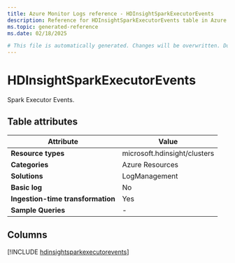 ```yaml
---
title: Azure Monitor Logs reference - HDInsightSparkExecutorEvents
description: Reference for HDInsightSparkExecutorEvents table in Azure Monitor Logs.
ms.topic: generated-reference
ms.date: 02/18/2025

# This file is automatically generated. Changes will be overwritten. Do not change this file directly.
---
```


# HDInsightSparkExecutorEvents

Spark Executor Events.


## Table attributes

|Attribute|Value|
|---|---|
|**Resource types**|microsoft.hdinsight/clusters|
|**Categories**|Azure Resources|
|**Solutions**| LogManagement|
|**Basic log**|No|
|**Ingestion-time transformation**|Yes|
|**Sample Queries**|-|



## Columns
  
[!INCLUDE [hdinsightsparkexecutorevents](~/reusable-content/ce-skilling/azure/includes/azure-monitor/reference/tables/hdinsightsparkexecutorevents-include.md)]
